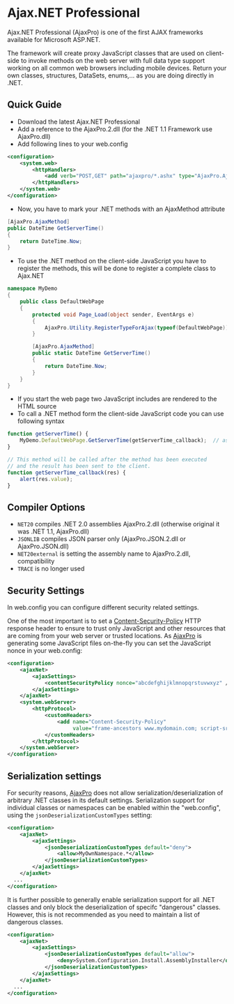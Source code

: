 # Ajax.NET Professional

Ajax.NET Professional (AjaxPro) is one of the first AJAX frameworks available for Microsoft ASP.NET.

The framework will create proxy JavaScript classes that are used on client-side to invoke methods on the web server with full data type support working on all common web browsers including mobile devices. Return your own classes, structures, DataSets, enums,... as you are doing directly in .NET.

## Quick Guide

- Download the latest Ajax.NET Professional
- Add a reference to the AjaxPro.2.dll (for the .NET 1.1 Framework use AjaxPro.dll)
- Add following lines to your web.config

```XML
<configuration>
	<system.web>
		<httpHandlers>
			<add verb="POST,GET" path="ajaxpro/*.ashx" type="AjaxPro.AjaxHandlerFactory, AjaxPro.2"/>
		</httpHandlers>
	</system.web>
</configuration>
```

- Now, you have to mark your .NET methods with an AjaxMethod attribute

```C#
[AjaxPro.AjaxMethod]
public DateTime GetServerTime()
{
	return DateTime.Now;
}
```

- To use the .NET method on the client-side JavaScript you have to register the methods, this will be done to register a complete class to Ajax.NET

```C#
namespace MyDemo
{
	public class DefaultWebPage
	{
		protected void Page_Load(object sender, EventArgs e)
		{
			AjaxPro.Utility.RegisterTypeForAjax(typeof(DefaultWebPage));
		}

		[AjaxPro.AjaxMethod]
		public static DateTime GetServerTime()
		{
			return DateTime.Now;
		}
	}
}
```

- If you start the web page two JavaScript includes are rendered to the HTML source
- To call a .NET method form the client-side JavaScript code you can use following syntax

```JavaScript
function getServerTime() {
	MyDemo.DefaultWebPage.GetServerTime(getServerTime_callback);  // asynchronous call
}

// This method will be called after the method has been executed
// and the result has been sent to the client.
function getServerTime_callback(res) {
	alert(res.value);
}
```

## Compiler Options

- `NET20` compiles .NET 2.0 assemblies AjaxPro.2.dll (otherwise original it was .NET 1.1, AjaxPro.dll)
- `JSONLIB` compiles JSON parser only (AjaxPro.JSON.2.dll or AjaxPro.JSON.dll)
- `NET20external` is setting the assembly name to AjaxPro.2.dll, compatibility
- `TRACE` is no longer used

## Security Settings

In web.config you can configure different security related settings.

One of the most important is to set a [Content-Security-Policy](https://developer.mozilla.org/en-US/docs/Web/HTTP/Headers/Content-Security-Policy) HTTP response header to ensure to trust only JavaScript and other resources that are coming from your web server or trusted locations. As [AjaxPro](https://www.ajaxpro.info) is generating some JavaScript files on-the-fly you can set the JavaScript nonce in your web.config:

```XML
<configuration>
	<ajaxNet>
		<ajaxSettings>
			<contentSecurityPolicy nonce="abcdefghijklmnopqrstuvwxyz" />
		</ajaxSettings>
	</ajaxNet>
	<system.webServer>
		<httpProtocol>
			<customHeaders>
				<add name="Content-Security-Policy" 
					 value="frame-ancestors www.mydomain.com; script-src 'self' https://www.mydomain.com 'unsafe-eval' 'unsafe-hashes' 'nonce-abcdefghijklmnopqrstuvwxyz';" />
			</customHeaders>
		</httpProtocol>
	</system.webServer>
</configuration>
```

## Serialization settings

For security reasons, [AjaxPro](https://www.ajaxpro.info) does not allow serialization/deserialization of arbitrary .NET classes in its default settings. Serialization support for individual classes or namespaces can be enabled within the "web.config", using the `jsonDeserializationCustomTypes` setting:

```XML
<configuration>
	<ajaxNet>
		<ajaxSettings>
			<jsonDeserializationCustomTypes default="deny">
				<allow>MyOwnNamespace.*</allow>
			</jsonDeserializationCustomTypes>
		</ajaxSettings>
	</ajaxNet>
  ...
</configuration>
```

It is further possible to generally enable serialization support for all .NET classes and only block the deserialization of specifc "dangerous" classes. However, this is not recommended as you need to maintain a list of dangerous classes.

```XML
<configuration>
	<ajaxNet>
		<ajaxSettings>
			<jsonDeserializationCustomTypes default="allow">
				<deny>System.Configuration.Install.AssemblyInstaller</deny>
			</jsonDeserializationCustomTypes>
		</ajaxSettings>
	</ajaxNet>
  ...
</configuration>
```
